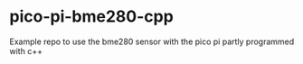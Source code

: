 # pico-pi-bme280-cpp
Example repo to use the bme280 sensor with the pico pi partly programmed with c++ 
